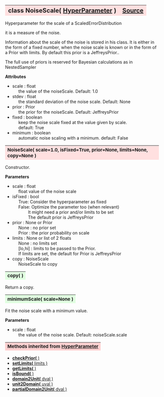 ---
---
<br><br>

<a name="NoiseScale"></a>
<table><thead style="background-color:#FFE0E0; width:100%; font-size:20px"><tr><th style="text-align:left">
<strong>class NoiseScale(</strong> <a href="./HyperParameter.html">HyperParameter</a> )</th><th style="text-align:right"><a href=https://github.com/dokester/BayesicFitting/blob/master/BayesicFitting/source/NoiseScale.py target=_blank>Source</a></th></tr></thead></table>

Hyperparameter for the scale of a ScaledErrorDistribution

it is a measure of the noise.

Information about the scale of the noise is stored in his class.
It is either in the form of a fixed number, when the noise scale
is known or in the form of a Prior with limits.
By default this prior is a JeffreysPrior..

The full use of priors is reserved for Bayesian calculations as
in NestedSampler

<b>Attributes</b>

* scale  :  float
<br>&nbsp;&nbsp;&nbsp;&nbsp; the value of the noiseScale.  Default: 1.0
* stdev  :  float
<br>&nbsp;&nbsp;&nbsp;&nbsp; the standard deviation of the noise scale.  Default: None
* prior  :  Prior
<br>&nbsp;&nbsp;&nbsp;&nbsp; the prior for the noiseScale.  Default: JeffreysPrior
* fixed  :  boolean
<br>&nbsp;&nbsp;&nbsp;&nbsp; keep the noise scale fixed at the value given by scale.
<br>&nbsp;&nbsp;&nbsp;&nbsp; default: True
* minimum  :  boolean
<br>&nbsp;&nbsp;&nbsp;&nbsp; automatic noise scaling with a minimum. default: False


<a name="NoiseScale"></a>
<table><thead style="background-color:#FFE0E0; width:100%; font-size:15px"><tr><th style="text-align:left">
<strong>NoiseScale(</strong> scale=1.0, isFixed=True, prior=None, limits=None,
 copy=None )
</th></tr></thead></table>

Constructor.

<b>Parameters</b>

* scale  :  float
<br>&nbsp;&nbsp;&nbsp;&nbsp; float   value of the noise scale
* isFixed  :  bool
<br>&nbsp;&nbsp;&nbsp;&nbsp; True:   Consider the hyperparameter as fixed
<br>&nbsp;&nbsp;&nbsp;&nbsp; False:  Optimize the parameter too (when relevant)
<br>&nbsp;&nbsp;&nbsp;&nbsp;&nbsp;&nbsp;&nbsp;&nbsp;&nbsp;&nbsp;&nbsp;&nbsp; It might need a prior and/or limits to be set
<br>&nbsp;&nbsp;&nbsp;&nbsp;&nbsp;&nbsp;&nbsp;&nbsp;&nbsp;&nbsp;&nbsp;&nbsp; The default prior is JeffreysPrior
* prior  :  None or Prior
<br>&nbsp;&nbsp;&nbsp;&nbsp; None : no prior set
<br>&nbsp;&nbsp;&nbsp;&nbsp; Prior : the prior probability on scale
* limits  :  None or list of 2 floats
<br>&nbsp;&nbsp;&nbsp;&nbsp; None : no limits set
<br>&nbsp;&nbsp;&nbsp;&nbsp; [lo,hi] : limits to be passed to the Prior.
<br>&nbsp;&nbsp;&nbsp;&nbsp; If limits are set, the default for Prior is JeffreysPrior
* copy  :  NoiseScale
<br>&nbsp;&nbsp;&nbsp;&nbsp; NoiseScale to copy


<a name="copy"></a>
<table><thead style="background-color:#E0FFE0; width:100%; font-size:15px"><tr><th style="text-align:left">
<strong>copy(</strong> )
</th></tr></thead></table>

Return a copy. 
<a name="minimumScale"></a>
<table><thead style="background-color:#E0FFE0; width:100%; font-size:15px"><tr><th style="text-align:left">
<strong>minimumScale(</strong> scale=None ) 
</th></tr></thead></table>
Fit the noise scale with a minimum value.

<b>Parameters</b>

* scale  :  float
<br>&nbsp;&nbsp;&nbsp;&nbsp; the value of the noise scale. Default: noiseScale.scale


<table><thead style="background-color:#FFD0D0; width:100%; font-size:15px"><tr><th style="text-align:left">
<strong>Methods inherited from</strong> <a href="./HyperParameter.html">HyperParameter</a></th></tr></thead></table>


* [<strong>checkPrior(</strong> ) ](./HyperParameter.md#checkPrior)
* [<strong>setLimits(</strong> limits )](./HyperParameter.md#setLimits)
* [<strong>getLimits(</strong> )](./HyperParameter.md#getLimits)
* [<strong>isBound(</strong> ) ](./HyperParameter.md#isBound)
* [<strong>domain2Unit(</strong> dval )](./HyperParameter.md#domain2Unit)
* [<strong>unit2Domain(</strong> uval )](./HyperParameter.md#unit2Domain)
* [<strong>partialDomain2Unit(</strong> dval )](./HyperParameter.md#partialDomain2Unit)
